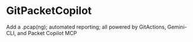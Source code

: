 # GitPacketCopilot
Add a .pcap(ng); automated reporting; all powered by GitActions, Gemini-CLI, and Packet Copilot MCP
